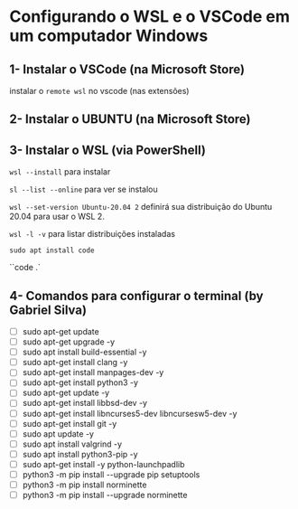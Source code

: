 # Configurando o WSL e o VSCode em um computador Windows


## 1- Instalar o VSCode  (na Microsoft Store)

instalar o `remote wsl` no vscode (nas extensões)

## 2- Instalar o UBUNTU (na Microsoft Store)

## 3- Instalar o WSL (via PowerShell)

`wsl --install` para instalar 

`sl --list --online` para ver se instalou

`wsl --set-version Ubuntu-20.04 2` definirá sua distribuição do Ubuntu 20.04 para usar o WSL 2.

`wsl -l -v` para listar distribuições instaladas

`sudo apt install code`

``code .`

## 4- Comandos para configurar o terminal (by Gabriel Silva)

- [ ]  sudo apt-get update
- [ ]  sudo apt-get upgrade -y
- [ ]  sudo apt install build-essential -y
- [ ]  sudo apt-get install clang -y
- [ ]  sudo apt-get install manpages-dev -y
- [ ]  sudo apt-get install python3 -y
- [ ]  sudo apt-get update -y
- [ ]  sudo apt-get install libbsd-dev -y
- [ ]  sudo apt-get install libncurses5-dev libncursesw5-dev -y
- [ ]  sudo apt-get install git -y
- [ ]  sudo apt update -y
- [ ]  sudo apt install valgrind -y
- [ ]  sudo apt install python3-pip -y
- [ ]  sudo apt-get install -y python-launchpadlib
- [ ]  python3 -m pip install --upgrade pip setuptools
- [ ]  python3 -m pip install norminette
- [ ]  python3 -m pip install --upgrade norminette
